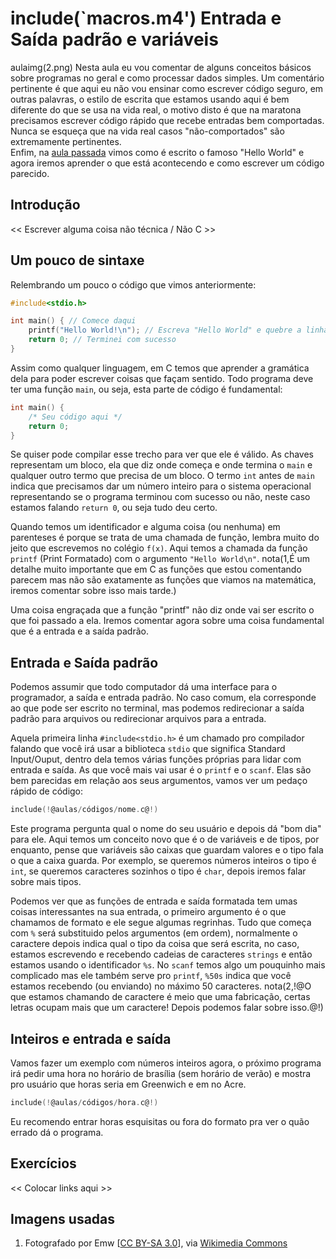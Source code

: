 include(`macros.m4')
Entrada e Saída padrão e variáveis
==================================
aulaimg(2.png)
Nesta aula eu vou comentar de alguns conceitos básicos sobre programas no geral e como processar dados simples. Um comentário pertinente é que aqui eu não vou ensinar como escrever código seguro, em outras palavras, o estilo de escrita que estamos usando aqui é bem diferente do que se usa na vida real, o motivo disto é que na maratona precisamos escrever código rápido que recebe entradas bem comportadas. Nunca se esqueça que na vida real casos "não-comportados" são extremamente pertinentes.  
Enfim, na [aula passada](aula1.html) vimos como é escrito o famoso "Hello World" e agora iremos aprender o que está acontecendo e como escrever um código parecido.

Introdução
----------
<< Escrever alguma coisa não técnica / Não C >>

Um pouco de sintaxe
-------------------
Relembrando um pouco o código que vimos anteriormente:

```c
#include<stdio.h>

int main() { // Comece daqui
	printf("Hello World!\n"); // Escreva "Hello World" e quebre a linha
	return 0; // Terminei com sucesso
}
```
Assim como qualquer linguagem, em C temos que aprender a gramática dela para poder escrever coisas que façam sentido. Todo programa deve ter uma função `main`, ou seja, esta parte de código é fundamental:

```c
int main() {
	/* Seu código aqui */
	return 0;
}
```
Se quiser pode compilar esse trecho para ver que ele é válido. As chaves representam um bloco, ela que diz onde começa e onde termina o `main` e qualquer outro termo que precisa de um bloco. O termo `int` antes de `main` indica que precisamos dar um número inteiro para o sistema operacional representando se o programa terminou com sucesso ou não, neste caso estamos falando `return 0`, ou seja tudo deu certo.

Quando temos um identificador e alguma coisa (ou nenhuma) em parenteses é porque se trata de uma chamada de função, lembra muito do jeito que escrevemos no colégio `f(x)`. Aqui temos a chamada da função `printf` (Print Formatado) com o argumento `"Hello World\n"`. nota(1,É um detalhe muito importante que em C as funções que estou comentando parecem mas não são exatamente as funções que viamos na matemática, iremos comentar sobre isso mais tarde.)

Uma coisa engraçada que a função "printf" não diz onde vai ser escrito o que foi passado a ela. Iremos comentar agora sobre uma coisa fundamental que é a entrada e a saída padrão.

Entrada e Saída padrão
----------------------
Podemos assumir que todo computador dá uma interface para o programador, a saída e entrada padrão. No caso comum, ela corresponde ao que pode ser escrito no terminal, mas podemos redirecionar a saída padrão para arquivos ou redirecionar arquivos para a entrada.

Aquela primeira linha `#include<stdio.h>` é um chamado pro compilador falando que você irá usar a biblioteca `stdio` que significa Standard Input/Ouput, dentro dela temos várias funções próprias para lidar com entrada e saída. As que você mais vai usar é o `printf` e o `scanf`. Elas são bem parecidas em relação aos seus argumentos, vamos ver um pedaço rápido de código:

```c
include(!@aulas/códigos/nome.c@!)
```
Este programa pergunta qual o nome do seu usuário e depois dá "bom dia" para ele. Aqui temos um conceito novo que é o de variáveis e de tipos, por enquanto, pense que variáveis são caixas que guardam valores e o tipo fala o que a caixa guarda. Por exemplo, se queremos números inteiros o tipo é `int`, se queremos caracteres sozinhos o tipo é `char`, depois iremos falar sobre mais tipos.

Podemos ver que as funções de entrada e saída formatada tem umas coisas interessantes na sua entrada, o primeiro argumento é o que chamamos de formato e ele segue algumas regrinhas. Tudo que começa com `%` será substituido pelos argumentos (em ordem), normalmente o caractere depois indica qual o tipo da coisa que será escrita, no caso, estamos escrevendo e recebendo cadeias de caracteres `strings` e então estamos usando o identificador `%s`. No `scanf` temos algo um pouquinho mais complicado mas ele também serve pro `printf`, `%50s` indica que você estamos recebendo (ou enviando) no máximo 50 caracteres. nota(2,!@O que estamos chamando de caractere é meio que uma fabricação, certas letras ocupam mais que um caractere! Depois podemos falar sobre isso.@!)

Inteiros e entrada e saída
--------------------------
Vamos fazer um exemplo com números inteiros agora, o próximo programa irá pedir uma hora no horário de brasília (sem horário de verão) e mostra pro usuário que horas seria em Greenwich e em no Acre.

```c
include(!@aulas/códigos/hora.c@!)
```
Eu recomendo entrar horas esquisitas ou fora do formato pra ver o quão errado dá o programa.

Exercícios
----------
<< Colocar links aqui >>

Imagens usadas
--------------
1. Fotografado por Emw [[CC BY-SA 3.0](http://creativecommons.org/licenses/by-sa/3.0)], via [Wikimedia Commons](http://commons.wikimedia.org/wiki/File%3AGates_of_Hell_sculpture_by_Rodin%3B_angled_view_from_left.JPG)